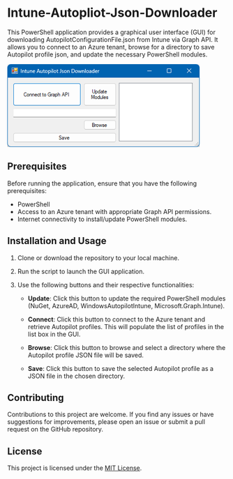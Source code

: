 # Intune-Autopliot-Json-Downloader

This PowerShell application provides a graphical user interface (GUI) for downloading AutopilotConfigurationFile.json from Intune via Graph API. It allows you to connect to an Azure tenant, browse for a directory to save Autopilot profile json, and update the necessary PowerShell modules.

![image](https://raw.githubusercontent.com/christian45410/intune-autopliot-json-downloader/main/Screenshot.png)

## Prerequisites

Before running the application, ensure that you have the following prerequisites:

- PowerShell
- Access to an Azure tenant with appropriate Graph API permissions.
- Internet connectivity to install/update PowerShell modules.

## Installation and Usage

1. Clone or download the repository to your local machine.

2. Run the script to launch the GUI application.

3. Use the following buttons and their respective functionalities:

   - **Update**: Click this button to update the required PowerShell modules (NuGet, AzureAD, WindowsAutopilotIntune, Microsoft.Graph.Intune).

   - **Connect**: Click this button to connect to the Azure tenant and retrieve Autopilot profiles. This will populate the list of profiles in the list box in the GUI.

   - **Browse**: Click this button to browse and select a directory where the Autopilot profile JSON file will be saved.

   - **Save**: Click this button to save the selected Autopilot profile as a JSON file in the chosen directory.

## Contributing

Contributions to this project are welcome. If you find any issues or have suggestions for improvements, please open an issue or submit a pull request on the GitHub repository.

## License

This project is licensed under the [MIT License](LICENSE).

